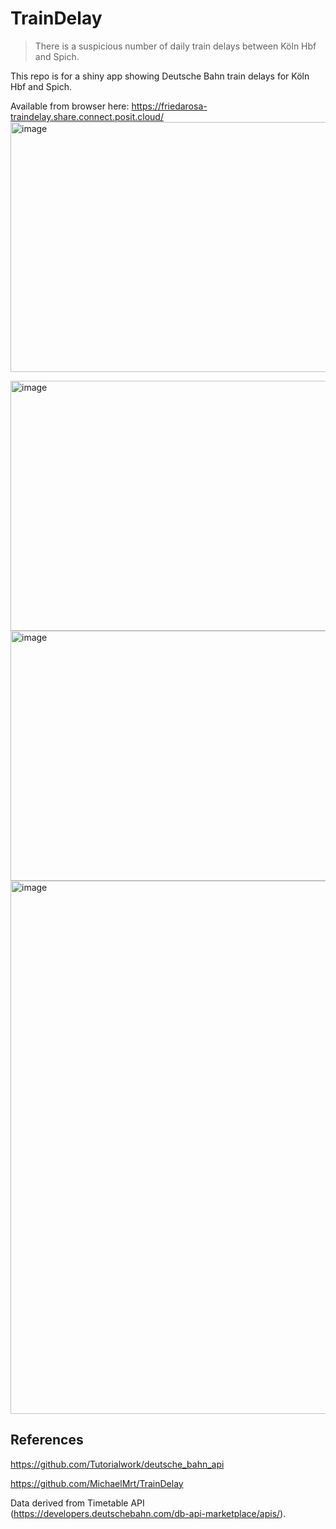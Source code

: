 # TrainDelay
> There is a suspicious number of daily train delays between Köln Hbf and Spich.

This repo is for a shiny app showing Deutsche Bahn train delays for Köln Hbf and Spich. 

Available from browser here: https://friedarosa-traindelay.share.connect.posit.cloud/
<img width="1033" height="400" alt="image" src="https://github.com/user-attachments/assets/0b2df2bd-6a4a-4572-b320-3fc1b65fe373" />

<img width="1033" height="400" alt="image" src="https://github.com/user-attachments/assets/bc0feec9-f809-4bc5-989d-c7e44c3f278e" />

<img width="1033" height="400" alt="image" src="https://github.com/user-attachments/assets/b6c3edaf-db3b-4369-b2af-377ad36eb7ee" />

<img width="507" height="853" alt="image" src="https://github.com/user-attachments/assets/2cb04443-810f-44df-ab0b-5002b117ba7c" />




## References
https://github.com/Tutorialwork/deutsche_bahn_api

https://github.com/MichaelMrt/TrainDelay

Data derived from Timetable API (https://developers.deutschebahn.com/db-api-marketplace/apis/).

